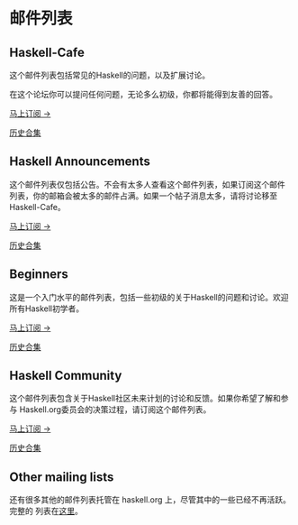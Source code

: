 #  邮件列表

## Haskell-Cafe

这个邮件列表包括常见的Haskell的问题，以及扩展讨论。

在这个论坛你可以提问任何问题，无论多么初级，你都将能得到友善的回答。

[马上订阅 →](http://mail.haskell.org/mailman/listinfo/haskell-cafe)

[历史合集](http://mail.haskell.org/pipermail/haskell-cafe/)

## Haskell Announcements

这个邮件列表仅包括公告。不会有太多人查看这个邮件列表，如果订阅这个邮件
列表，你的邮箱会被太多的邮件占满。如果一个帖子消息太多，请将讨论移至
Haskell-Cafe。

[马上订阅 →](http://mail.haskell.org/mailman/listinfo/haskell)

[历史合集](http://mail.haskell.org/pipermail/haskell/)

## Beginners

这是一个入门水平的邮件列表，包括一些初级的关于Haskell的问题和讨论。欢迎
所有Haskell初学者。

[马上订阅 →](http://mail.haskell.org/mailman/listinfo/beginners)

[历史合集](http://mail.haskell.org/pipermail/beginners/)

## Haskell Community

这个邮件列表包含关于Haskell社区未来计划的讨论和反馈。如果你希望了解和参与
Haskell.org委员会的决策过程，请订阅这个邮件列表。

[马上订阅 →](http://mail.haskell.org/cgi-bin/mailman/listinfo/haskell-community)

[历史合集](https://mail.haskell.org/pipermail/haskell-community/)

## Other mailing lists

还有很多其他的邮件列表托管在 haskell.org 上，尽管其中的一些已经不再活跃。完整的
列表在[这里](http://mail.haskell.org)。
